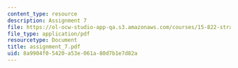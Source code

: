 ```yaml
---
content_type: resource
description: Assignment 7
file: https://ol-ocw-studio-app-qa.s3.amazonaws.com/courses/15-822-strategic-marketing-measurement-fall-2002/8a9904f05420a53e061a80d7b1e7d82a_assignment_7.pdf
file_type: application/pdf
resourcetype: Document
title: assignment_7.pdf
uid: 8a9904f0-5420-a53e-061a-80d7b1e7d82a
---
```

